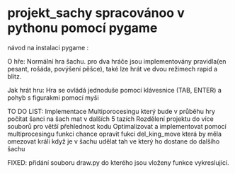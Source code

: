 # projekt_sachy spracovánoo v pythonu pomocí pygame

návod na instalaci pygame : 

O hře:
Normální hra šachu. pro dva hráče jsou implementovány pravidla(en pesant, rošáda, povýšení pěšce), také lze hrát ve dvou režimech rapid a blitz.

Jak hrát hru:
Hra se ovládá jednoduše pomocí klávesnice (TAB, ENTER) a pohyb s figurakmi pomocí myši

TO DO LIST:
Implementace Multiporocesingu který bude v průběhu hry počítat šanci na šach mat v dalších 5 tazích
Rozdělení projektu do více souborů pro větší přehlednost kodu
Optimalizovat a implementovat pomocí multiprocesingu funkci chance 
opravit fukci del_king_move která by měla  omezovat králi když je v šachu udělat tah ve který ho dostane do dalšího šachu

FIXED:
přidání souboru draw.py do kterého jsou vloženy funkce vykreslující.
